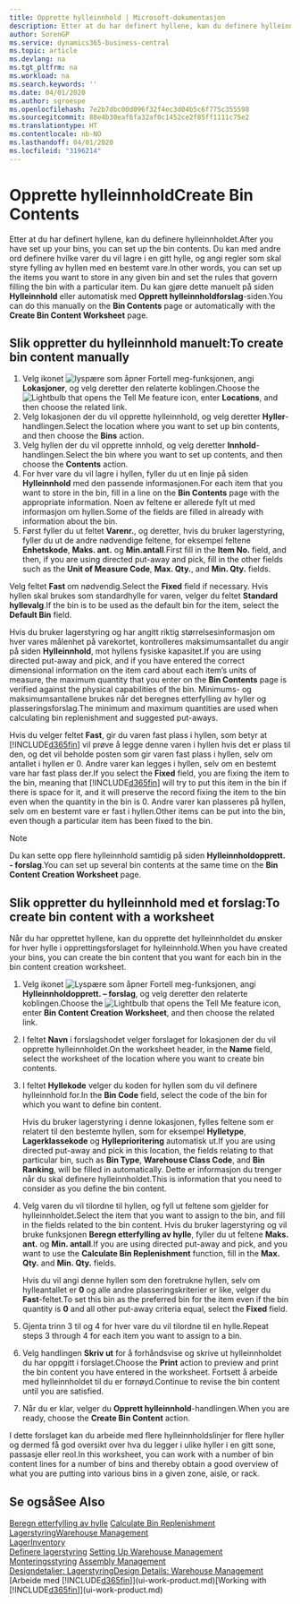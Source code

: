 ```yaml
---
title: Opprette hylleinnhold | Microsoft-dokumentasjon
description: Etter at du har definert hyllene, kan du definere hylleinnholdet. Du kan med andre ord definere hvilke varer du vil lagre i en gitt hylle, og angi regler som skal styre fylling av hyllen med en bestemt vare.
author: SorenGP
ms.service: dynamics365-business-central
ms.topic: article
ms.devlang: na
ms.tgt_pltfrm: na
ms.workload: na
ms.search.keywords: ''
ms.date: 04/01/2020
ms.author: sgroespe
ms.openlocfilehash: 7e2b7dbc00d096f32f4ec3d04b5c6f775c355598
ms.sourcegitcommit: 88e4b30eaf6fa32af0c1452ce2f85ff1111c75e2
ms.translationtype: HT
ms.contentlocale: nb-NO
ms.lasthandoff: 04/01/2020
ms.locfileid: "3196214"
---
```

# <a name="create-bin-contents"></a><span data-ttu-id="0df34-104">Opprette hylleinnhold</span><span class="sxs-lookup"><span data-stu-id="0df34-104">Create Bin Contents</span></span>
<span data-ttu-id="0df34-105">Etter at du har definert hyllene, kan du definere hylleinnholdet.</span><span class="sxs-lookup"><span data-stu-id="0df34-105">After you have set up your bins, you can set up the bin contents.</span></span> <span data-ttu-id="0df34-106">Du kan med andre ord definere hvilke varer du vil lagre i en gitt hylle, og angi regler som skal styre fylling av hyllen med en bestemt vare.</span><span class="sxs-lookup"><span data-stu-id="0df34-106">In other words, you can set up the items you want to store in any given bin and set the rules that govern filling the bin with a particular item.</span></span> <span data-ttu-id="0df34-107">Du kan gjøre dette manuelt på siden **Hylleinnhold** eller automatisk med **Opprett hylleinnholdforslag**-siden.</span><span class="sxs-lookup"><span data-stu-id="0df34-107">You can do this manually on the **Bin Contents** page or automatically with the **Create Bin Content Worksheet** page.</span></span>

## <a name="to-create-bin-content-manually"></a><span data-ttu-id="0df34-108">Slik oppretter du hylleinnhold manuelt:</span><span class="sxs-lookup"><span data-stu-id="0df34-108">To create bin content manually</span></span>  
1.  <span data-ttu-id="0df34-109">Velg ikonet ![lyspære som åpner Fortell meg-funksjonen](media/ui-search/search_small.png "Fortell hva du vil gjøre"), angi **Lokasjoner**, og velg deretter den relaterte koblingen.</span><span class="sxs-lookup"><span data-stu-id="0df34-109">Choose the ![Lightbulb that opens the Tell Me feature](media/ui-search/search_small.png "Tell me what you want to do") icon, enter **Locations**, and then choose the related link.</span></span>  
2.  <span data-ttu-id="0df34-110">Velg lokasjonen der du vil opprette hylleinnhold, og velg deretter **Hyller**-handlingen.</span><span class="sxs-lookup"><span data-stu-id="0df34-110">Select the location where you want to set up bin contents,  and then choose the **Bins** action.</span></span>  
3.  <span data-ttu-id="0df34-111">Velg hyllen der du vil opprette innhold, og velg deretter **Innhold**-handlingen.</span><span class="sxs-lookup"><span data-stu-id="0df34-111">Select the bin where you want to set up contents, and then choose the **Contents** action.</span></span>  
4.  <span data-ttu-id="0df34-112">For hver vare du vil lagre i hyllen, fyller du ut en linje på siden **Hylleinnhold** med den passende informasjonen.</span><span class="sxs-lookup"><span data-stu-id="0df34-112">For each item that you want to store in the bin, fill in a line on the **Bin Contents** page with the appropriate information.</span></span> <span data-ttu-id="0df34-113">Noen av feltene er allerede fylt ut med informasjon om hyllen.</span><span class="sxs-lookup"><span data-stu-id="0df34-113">Some of the fields are filled in already with information about the bin.</span></span>  
5.  <span data-ttu-id="0df34-114">Først fyller du ut feltet **Varenr.**, og deretter, hvis du bruker lagerstyring, fyller du ut de andre nødvendige feltene, for eksempel feltene **Enhetskode**, **Maks. ant.** og **Min.antall**.</span><span class="sxs-lookup"><span data-stu-id="0df34-114">First fill in the **Item No.** field, and then, if you are using directed put-away and pick, fill in the other fields such as the **Unit of Measure Code**, **Max. Qty.**, and **Min. Qty.** fields.</span></span>  

<span data-ttu-id="0df34-115">Velg feltet **Fast** om nødvendig.</span><span class="sxs-lookup"><span data-stu-id="0df34-115">Select the **Fixed** field if necessary.</span></span> <span data-ttu-id="0df34-116">Hvis hyllen skal brukes som standardhylle for varen, velger du feltet **Standard hyllevalg**.</span><span class="sxs-lookup"><span data-stu-id="0df34-116">If the bin is to be used as the default bin for the item, select the **Default Bin** field.</span></span>  

<span data-ttu-id="0df34-117">Hvis du bruker lagerstyring og har angitt riktig størrelsesinformasjon om hver vares målenhet på varekortet, kontrolleres maksimumsantallet du angir på siden **Hylleinnhold**, mot hyllens fysiske kapasitet.</span><span class="sxs-lookup"><span data-stu-id="0df34-117">If you are using directed put-away and pick, and if you have entered the correct dimensional information on the item card about each item’s units of measure, the maximum quantity that you enter on the **Bin Contents** page is verified against the physical capabilities of the bin.</span></span> <span data-ttu-id="0df34-118">Minimums- og maksimumsantallene brukes når det beregnes etterfylling av hyller og plasseringsforslag.</span><span class="sxs-lookup"><span data-stu-id="0df34-118">The minimum and maximum quantities are used when calculating bin replenishment and suggested put-aways.</span></span>  

<span data-ttu-id="0df34-119">Hvis du velger feltet **Fast**, gir du varen fast plass i hyllen, som betyr at [!INCLUDE[d365fin](includes/d365fin_md.md)] vil prøve å legge denne varen i hyllen hvis det er plass til den, og det vil beholde posten som gir varen fast plass i hyllen, selv om antallet i hyllen er 0. Andre varer kan legges i hyllen, selv om en bestemt vare har fast plass der.</span><span class="sxs-lookup"><span data-stu-id="0df34-119">If you select the **Fixed** field, you are fixing the item to the bin, meaning that [!INCLUDE[d365fin](includes/d365fin_md.md)] will try to put this item in the bin if there is space for it, and it will preserve the record fixing the item to the bin even when the quantity in the bin is 0.</span></span> <span data-ttu-id="0df34-120">Andre varer kan plasseres på hyllen, selv om en bestemt vare er fast i hyllen.</span><span class="sxs-lookup"><span data-stu-id="0df34-120">Other items can be put into the bin, even though a particular item has been fixed to the bin.</span></span>  

> [!NOTE]  
>  <span data-ttu-id="0df34-121">Du kan sette opp flere hylleinnhold samtidig på siden **Hylleinnholdopprett. - forslag**.</span><span class="sxs-lookup"><span data-stu-id="0df34-121">You can set up several bin contents at the same time on the **Bin Content Creation Worksheet** page.</span></span>  

## <a name="to-create-bin-content-with-a-worksheet"></a><span data-ttu-id="0df34-122">Slik oppretter du hylleinnhold med et forslag:</span><span class="sxs-lookup"><span data-stu-id="0df34-122">To create bin content with a worksheet</span></span>  
<span data-ttu-id="0df34-123">Når du har opprettet hyllene, kan du opprette det hylleinnholdet du ønsker for hver hylle i opprettingsforslaget for hylleinnhold.</span><span class="sxs-lookup"><span data-stu-id="0df34-123">When you have created your bins, you can create the bin content that you want for each bin in the bin content creation worksheet.</span></span>

1.  <span data-ttu-id="0df34-124">Velg ikonet ![Lyspære som åpner Fortell meg-funksjonen](media/ui-search/search_small.png "Fortell hva du vil gjøre"), angi **Hylleinnholdopprett. – forslag**, og velg deretter den relaterte koblingen.</span><span class="sxs-lookup"><span data-stu-id="0df34-124">Choose the ![Lightbulb that opens the Tell Me feature](media/ui-search/search_small.png "Tell me what you want to do") icon, enter **Bin Content Creation Worksheet**, and then choose the related link.</span></span>  
2.  <span data-ttu-id="0df34-125">I feltet **Navn** i forslagshodet velger forslaget for lokasjonen der du vil opprette hylleinnholdet.</span><span class="sxs-lookup"><span data-stu-id="0df34-125">On the worksheet header, in the **Name** field, select the worksheet of the location where you want to create bin contents.</span></span>  
3.  <span data-ttu-id="0df34-126">I feltet **Hyllekode** velger du koden for hyllen som du vil definere hylleinnhold for.</span><span class="sxs-lookup"><span data-stu-id="0df34-126">In the **Bin Code** field, select the code of the bin for which you want to define bin content.</span></span>   

    <span data-ttu-id="0df34-127">Hvis du bruker lagerstyring i denne lokasjonen, fylles feltene som er relatert til den bestemte hyllen, som for eksempel **Hylletype**, **Lagerklassekode** og **Hylleprioritering** automatisk ut.</span><span class="sxs-lookup"><span data-stu-id="0df34-127">If you are using directed put-away and pick in this location, the fields relating to that particular bin, such as **Bin Type**, **Warehouse Class Code**, and **Bin Ranking**, will be filled in automatically.</span></span> <span data-ttu-id="0df34-128">Dette er informasjon du trenger når du skal definere hylleinnholdet.</span><span class="sxs-lookup"><span data-stu-id="0df34-128">This is information that you need to consider as you define the bin content.</span></span>  
4.  <span data-ttu-id="0df34-129">Velg varen du vil tilordne til hyllen, og fyll ut feltene som gjelder for hylleinnholdet.</span><span class="sxs-lookup"><span data-stu-id="0df34-129">Select the item that you want to assign to the bin, and fill in the fields related to the bin content.</span></span> <span data-ttu-id="0df34-130">Hvis du bruker lagerstyring og vil bruke funksjonen **Beregn etterfylling av hylle**, fyller du ut feltene **Maks. ant.** og **Min. antall**.</span><span class="sxs-lookup"><span data-stu-id="0df34-130">If you are using directed put-away and pick, and you want to use the **Calculate Bin Replenishment** function, fill in the **Max. Qty.** and **Min. Qty.** fields.</span></span>  

    <span data-ttu-id="0df34-131">Hvis du vil angi denne hyllen som den foretrukne hyllen, selv om hylleantallet er **0** og alle andre plasseringskriterier er like, velger du **Fast**-feltet.</span><span class="sxs-lookup"><span data-stu-id="0df34-131">To set this bin as the preferred bin for the item even if the bin quantity is **0** and all other put-away criteria equal, select the **Fixed** field.</span></span>  
5.  <span data-ttu-id="0df34-132">Gjenta trinn 3 til og 4 for hver vare du vil tilordne til en hylle.</span><span class="sxs-lookup"><span data-stu-id="0df34-132">Repeat steps 3 through 4 for each item you want to assign to a bin.</span></span>  
6.  <span data-ttu-id="0df34-133">Velg handlingen **Skriv ut** for å forhåndsvise og skrive ut hylleinnholdet du har oppgitt i forslaget.</span><span class="sxs-lookup"><span data-stu-id="0df34-133">Choose the **Print** action to preview and print the bin content you have entered in the worksheet.</span></span> <span data-ttu-id="0df34-134">Fortsett å arbeide med hylleinnholdet til du er fornøyd.</span><span class="sxs-lookup"><span data-stu-id="0df34-134">Continue to revise the bin content until you are satisfied.</span></span>  
7.  <span data-ttu-id="0df34-135">Når du er klar, velger du **Opprett hylleinnhold**-handlingen.</span><span class="sxs-lookup"><span data-stu-id="0df34-135">When you are ready, choose the **Create Bin Content** action.</span></span>  

<span data-ttu-id="0df34-136">I dette forslaget kan du arbeide med flere hylleinnholdslinjer for flere hyller og dermed få god oversikt over hva du legger i ulike hyller i en gitt sone, passasje eller reol.</span><span class="sxs-lookup"><span data-stu-id="0df34-136">In this worksheet, you can work with a number of bin content lines for a number of bins and thereby obtain a good overview of what you are putting into various bins in a given zone, aisle, or rack.</span></span>  

## <a name="see-also"></a><span data-ttu-id="0df34-137">Se også</span><span class="sxs-lookup"><span data-stu-id="0df34-137">See Also</span></span>
<span data-ttu-id="0df34-138">[Beregn etterfylling av hylle](warehouse-how-to-calculate-bin-replenishment.md)  </span><span class="sxs-lookup"><span data-stu-id="0df34-138">[Calculate Bin Replenishment](warehouse-how-to-calculate-bin-replenishment.md)  </span></span>  
[<span data-ttu-id="0df34-139">Lagerstyring</span><span class="sxs-lookup"><span data-stu-id="0df34-139">Warehouse Management</span></span>](warehouse-manage-warehouse.md)  
[<span data-ttu-id="0df34-140">Lager</span><span class="sxs-lookup"><span data-stu-id="0df34-140">Inventory</span></span>](inventory-manage-inventory.md)  
<span data-ttu-id="0df34-141">[Definere lagerstyring](warehouse-setup-warehouse.md)   </span><span class="sxs-lookup"><span data-stu-id="0df34-141">[Setting Up Warehouse Management](warehouse-setup-warehouse.md)   </span></span>  
<span data-ttu-id="0df34-142">[Monteringsstyring](assembly-assemble-items.md)  </span><span class="sxs-lookup"><span data-stu-id="0df34-142">[Assembly Management](assembly-assemble-items.md)  </span></span>  
[<span data-ttu-id="0df34-143">Designdetaljer: Lagerstyring</span><span class="sxs-lookup"><span data-stu-id="0df34-143">Design Details: Warehouse Management</span></span>](design-details-warehouse-management.md)  
<span data-ttu-id="0df34-144">[Arbeide med [!INCLUDE[d365fin](includes/d365fin_md.md)]](ui-work-product.md)</span><span class="sxs-lookup"><span data-stu-id="0df34-144">[Working with [!INCLUDE[d365fin](includes/d365fin_md.md)]](ui-work-product.md)</span></span>
